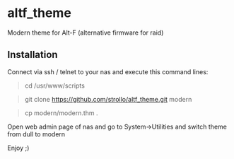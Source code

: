 # altf_theme
Modern theme for Alt-F (alternative firmware for raid)

Installation 
-----------------------------
Connect via ssh / telnet to your nas and execute this command lines:

> cd /usr/www/scripts

> git clone https://github.com/strollo/altf_theme.git modern

> cp modern/modern.thm .

Open web admin page of nas and go to System->Utilities and switch theme from dull to modern

Enjoy
   ;)
   
